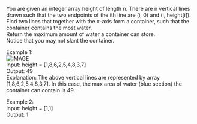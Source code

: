 You are given an integer array height of length n. There are n vertical lines drawn such that the two endpoints of the ith line are (i, 0) and (i, height[i]).<br>
Find two lines that together with the x-axis form a container, such that the container contains the most water.<br>
Return the maximum amount of water a container can store.<br>
Notice that you may not slant the container.

Example 1:<br>
![IMAGE](https://s3-lc-upload.s3.amazonaws.com/uploads/2018/07/17/question_11.jpg)<br>
Input: height = [1,8,6,2,5,4,8,3,7]<br>
Output: 49<br>
Explanation: The above vertical lines are represented by array [1,8,6,2,5,4,8,3,7]. In this case, the max area of water (blue section) the container can contain is 49.

Example 2:<br>
Input: height = [1,1]<br>
Output: 1

